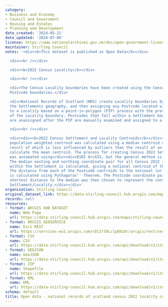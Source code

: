 ```yaml
---
category:
- Business and Economy
- Council and Government
- Housing and Estates
- Planning and Development
date_created: '2024-05-21'
date_updated: '2024-07-06'
license: https://www.nationalarchives.gov.uk/doc/open-government-licence/version/3/
maintainer: Stirling Council
notes: '<div><b>This dataset is published as Open Data</b></div>

  <div><br /></div>

  <div><b>2022 Census Locality</b></div>

  <div><br /></div>

  <div>The Census Locality boundaries have been created using the Census 2022 frozen
  Postcode boundaries.</div>

  <div>National Records of Scotland (NRS) create Locality boundaries by first creating
  the Settlements geography, and then assigning any Postcode located within a Settlement
  to a Locality based on a point-in-polygon (PIP) process with the previous version
  of the Locality boundary. Postcodes that fall within a Settlement boundary that
  are unassigned after the PIP are manually examined and assigned to a Locality.</div>

  <div><br /></div>

  <div><div><b>2022 Census Settlement and Locality Centroids</b></div><div><br /></div><div>Each
  population weighted centroid was calculated using a median centroid algorithm, the
  result of which is less influenced by outliers than the result of an algorithm to
  calculate the mean centroid. The process for creating Census 2022 Settlements centroids
  was automated using</div><div>ESRI ArcGIS, but the general method is as follows.
  The median easting and northing coordinate pair for all Census 2022 frozen</div><div>Postcodes
  within the Settlement is calculated, giving a notional centroid of the Settlement.
  The distance from each of the Postcode centroids to the notional (or median) centroid
  is calculated using Pythagoras'' Theorem. The Postcode coordinate pair with the
  shortest distance to the median was then chosen to represent the centroid of the
  Settlement/Locality.</div></div>'
organization: Stirling Council
original_dataset_link: https://data-stirling-council.hub.arcgis.com/maps/stirling-council::open-data-national-records-of-scotland-census-2022-locality-centroids
records: null
resources:
- format: ARCGIS HUB DATASET
  name: Web Page
  url: https://data-stirling-council.hub.arcgis.com/maps/stirling-council::open-data-national-records-of-scotland-census-2022-locality-centroids
- format: ARCGIS GEOSERVICE
  name: Esri REST
  url: https://services-eu1.arcgis.com/cECIr59LclpO818r/arcgis/rest/services/census_locality_centroids/FeatureServer/8
- format: CSV
  name: CSV
  url: https://data-stirling-council.hub.arcgis.com/api/download/v1/items/ab009b4b74534861933f6833b84d2b6f/csv?layers=8
- format: GEOJSON
  name: GeoJSON
  url: https://data-stirling-council.hub.arcgis.com/api/download/v1/items/ab009b4b74534861933f6833b84d2b6f/geojson?layers=8
- format: ZIP
  name: Shapefile
  url: https://data-stirling-council.hub.arcgis.com/api/download/v1/items/ab009b4b74534861933f6833b84d2b6f/shapefile?layers=8
- format: KML
  name: KML
  url: https://data-stirling-council.hub.arcgis.com/api/download/v1/items/ab009b4b74534861933f6833b84d2b6f/kml?layers=8
schema: default
title: Open data - national records of scotland census 2022 locality centroids
---
```

